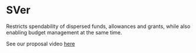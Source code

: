 # SVer

Restricts spendability of dispersed funds, allowances and grants, while also enabling budget management at the same time.

See our proposal video [here](https://www.youtube.com/watch?v=LdNrKMTvprU&t=212s)
